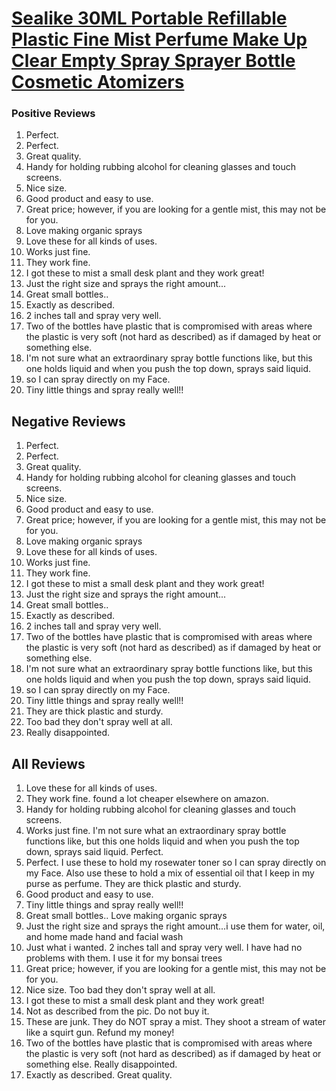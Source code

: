 # [Sealike 30ML Portable Refillable Plastic Fine Mist Perfume Make Up Clear Empty Spray Sprayer Bottle Cosmetic Atomizers](https://products.checkmycream.com/products/Sealike-30ML-Portable-Refillable-Plastic-Fine-Mist-Perfume-Make-Up-Clear-Empty-Spray-Sprayer-Bottle-Cosmetic-Atomizers.html)

### Positive Reviews

<ol>
      <li>Perfect.</li>
      <li>Perfect.</li>
      <li>Great quality.</li>
      <li>Handy for holding rubbing alcohol for cleaning glasses and touch screens.</li>
      <li>Nice size.  </li>
      <li>Good product and easy to use.</li>
      <li>Great price; however, if you are looking for a gentle mist, this may not be for you.</li>
      <li>Love making organic sprays</li>
      <li>Love these for all kinds of uses.</li>
      <li>Works just fine.</li>
      <li>They work fine.</li>
      <li>I got these to mist a small desk plant and they work great!</li>
      <li>Just the right size and sprays the right amount...</li>
      <li>Great small bottles..</li>
      <li>Exactly as described.</li>
      <li>2 inches tall and spray very well.</li>
      <li>Two of the bottles have plastic that is compromised with areas where the plastic is very soft (not hard as described) as if damaged by heat or something else.</li>
      <li>I&#x27;m not sure what an extraordinary spray bottle functions like, but this one holds liquid and when you push the top down, sprays said liquid.</li>
      <li>so I can spray directly on my Face.</li>
      <li>Tiny little things and spray really well!!</li>
</ol>


<h2>Negative Reviews</h2>
<ol>
<li> Perfect.</li>
<li> Perfect.</li>
<li> Great quality.</li>
<li> Handy for holding rubbing alcohol for cleaning glasses and touch screens.</li>
<li> Nice size.  </li>
<li> Good product and easy to use.</li>
<li> Great price; however, if you are looking for a gentle mist, this may not be for you.</li>
<li> Love making organic sprays</li>
<li> Love these for all kinds of uses.</li>
<li> Works just fine.</li>
<li> They work fine.</li>
<li> I got these to mist a small desk plant and they work great!</li>
<li> Just the right size and sprays the right amount...</li>
<li> Great small bottles..</li>
<li> Exactly as described.</li>
<li> 2 inches tall and spray very well.</li>
<li> Two of the bottles have plastic that is compromised with areas where the plastic is very soft (not hard as described) as if damaged by heat or something else.</li>
<li> I&#x27;m not sure what an extraordinary spray bottle functions like, but this one holds liquid and when you push the top down, sprays said liquid.</li>
<li> so I can spray directly on my Face.</li>
<li> Tiny little things and spray really well!!</li>
<li> They are thick plastic and sturdy.</li>
<li> Too bad they don&#x27;t spray well at all.</li>
<li> Really disappointed.</li>
</ol>

<h2>All Reviews</h2>

<ol>
    <li> Love these for all kinds of uses.</li>
    <li> They work fine. found a lot cheaper elsewhere on amazon.</li>
    <li> Handy for holding rubbing alcohol for cleaning glasses and touch screens.</li>
    <li> Works just fine. I&#x27;m not sure what an extraordinary spray bottle functions like, but this one holds liquid and when you push the top down, sprays said liquid. Perfect.</li>
    <li> Perfect. I use these to hold my rosewater toner so I can spray directly on my Face. Also use these to hold a mix of essential oil that I keep in my purse as perfume. They are thick plastic and sturdy.</li>
    <li> Good product and easy to use.</li>
    <li> Tiny little things and spray really well!!</li>
    <li> Great small bottles.. Love making organic sprays</li>
    <li> Just the right size and sprays the right amount...i use them for water, oil, and home made hand and facial wash</li>
    <li> Just what i wanted. 2 inches tall and spray very well. I have had no problems with them. I use it for my bonsai trees</li>
    <li> Great price; however, if you are looking for a gentle mist, this may not be for you.</li>
    <li> Nice size.  Too bad they don&#x27;t spray well at all.</li>
    <li> I got these to mist a small desk plant and they work great!</li>
    <li> Not as described from the pic. Do not buy it.</li>
    <li> These are junk. They do NOT spray a mist. They shoot a stream of water like a squirt gun. Refund my money!</li>
    <li> Two of the bottles have plastic that is compromised with areas where the plastic is very soft (not hard as described) as if damaged by heat or something else. Really disappointed.</li>
    <li> Exactly as described. Great quality.</li>
</ol>





